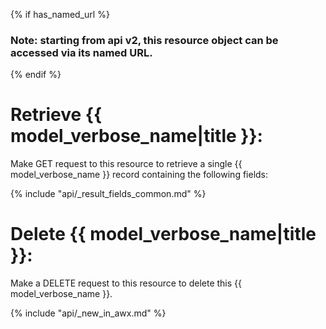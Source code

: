 {% if has_named_url %}
### Note: starting from api v2, this resource object can be accessed via its named URL.
{% endif %}

# Retrieve {{ model_verbose_name|title }}:

Make GET request to this resource to retrieve a single {{ model_verbose_name }}
record containing the following fields:

{% include "api/_result_fields_common.md" %}

# Delete {{ model_verbose_name|title }}:

Make a DELETE request to this resource to delete this {{ model_verbose_name }}.

{% include "api/_new_in_awx.md" %}
